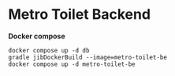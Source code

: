 # Metro Toilet Backend

**Docker compose**
```
docker compose up -d db
gradle jibDockerBuild --image=metro-toilet-be
docker compose up -d metro-toilet-be
```
